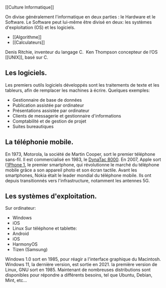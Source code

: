 [[Culture Informatique]]

On divise généralement l'informatique en deux parties : le Hardware et le Software.  Le Software peut lui-même être divisé en deux: les systèmes d'exploitation (OS) et les logiciels.

- [[Algorithme]]
- [[Calculateurs]]


Denis Ritchie, inventeur du langage C. 
Ken Thompson concepteur de l’OS [[UNIX]], basé sur C. 
## Les logiciels.

Les premiers outils logiciels développés sont les traitements de texte et les tableurs, afin de remplacer les machines à écrire. Quelques exemples:
- Gestionnaire de base de données
- Publication assistée par ordinateur
- Présentations assistée par ordinateur
- Clients de messagerie et gestionnaire d'informations
- Comptabilité et de gestion de projet
- Suites bureautiques


## La téléphonie mobile.


En 1973, Motorola, la société de Martin Cooper, sort le premier téléphone sans-fil. Il est commercialisé en 1983, le [DynaTac 8000](https://fr.wikipedia.org/wiki/DynaTac_8000).
En 2007, Apple sort l['IPhone 1](https://fr.wikipedia.org/wiki/IPhone_2G), le premier smartphone, qui révolutionne le marché du téléphone mobile grâce a son appareil photo et son écran tactile.
Avant les smartphones, Nokia était le leader mondial du téléphone mobile. Ils ont depuis transitionnés vers l'infrastructure, notamment les antennes 5G.


## Les systèmes d'exploitation.

Sur ordinateur:
- Windows
- iOS
- Linux
Sur téléphone et tablette:
- Android
- iOS
- HarmonyOS
- Tizen (Samsung)

Windows 1.0 sort en 1985, pour réagir a l'interface graphique du Macintosh. Windows 11, la dernière version, est sortie en 2021.
la première version de Linux, GNU sort en 1985. Maintenant de nombreuses distributions sont disponibles pour répondre a différents besoins, tel que Ubuntu, Debian, Mint, etc...
